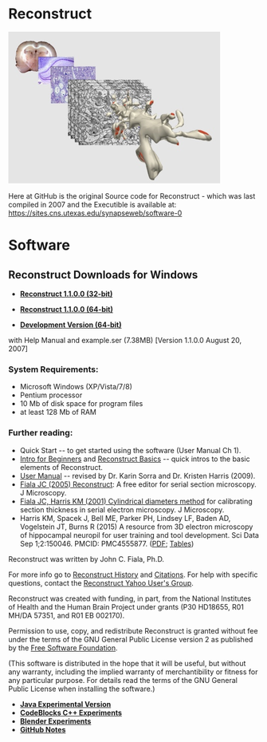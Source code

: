 # Reconstruct

![Reconstruct Logo](experiments/documents/github/brainto3d.jpg?raw=true "Reconstruct Logo")

Here at GitHub is the original Source code for Reconstruct - which was last compiled in 2007 and the 
Executible is available at: https://sites.cns.utexas.edu/synapseweb/software-0

# Software

## Reconstruct Downloads for Windows

* **[Reconstruct 1.1.0.0 (32-bit)](https://sites.cns.utexas.edu/sites/default/files/synapseweb/files/recon1100ex.exe)**

* **[Reconstruct 1.1.0.0 (64-bit)](https://sites.cns.utexas.edu/sites/default/files/synapseweb/files/recon1101win64.exe)**

* **[Development Version (64-bit)](https://github.com/SynapseWeb/Reconstruct/blob/master/source/Reconstruct.exe)**


with Help Manual and example.ser (7.38MB) 
[Version 1.1.0.0 August 20, 2007]               
    

### System Requirements:
* Microsoft Windows (XP/Vista/7/8)
* Pentium processor
* 10 Mb of disk space for program files
* at least 128 Mb of RAM

### Further reading:
* Quick Start -- to get started using the software (User Manual Ch 1).
* [Intro for Beginners](https://sites.cns.utexas.edu/sites/default/files/synapseweb/files/reconstruct_intro_for_beginners_parker_2017.pdf) and [Reconstruct Basics](https://sites.cns.utexas.edu/sites/default/files/synapseweb/files/reconstruct_basics_parker_2017.pdf) -- quick intros to the basic elements of Reconstruct.
* [User Manual](https://sites.cns.utexas.edu/sites/default/files/synapseweb/files/reconstructusermanualv1.1.0.0.pdf) -- revised by Dr. Karin Sorra and Dr. Kristen Harris (2009).
* [Fiala JC (2005) Reconstruct](https://sites.cns.utexas.edu/sites/default/files/synapseweb/files/2005_j_microscopy_fiala_reconstruct.pdf): A free editor for serial section microscopy. J Microscopy.
* [Fiala JC, Harris KM (2001) Cylindrical diameters method](https://sites.cns.utexas.edu/sites/default/files/synapseweb/files/2001_j_microscopy_fiala_harris_cylindrical_diameters_method.pdf) for calibrating section thickness in serial electron microscopy. J Microscopy.
* Harris KM, Spacek J, Bell ME, Parker PH, Lindsey LF, Baden AD, Vogelstein JT, Burns R (2015) A resource from 3D electron microscopy of hippocampal neuropil for user training and tool development. Sci Data Sep 1;2:150046. PMCID: PMC4555877. ([PDF](https://sites.cns.utexas.edu/sites/default/files/synapseweb/files/2015_sci_data_harris_burns_a_resource_from_3dem.pdf); [Tables](http://www.nature.com/articles/sdata201546/fig_tab)) 

Reconstruct was written by John C. Fiala, Ph.D. 

For more info go to [Reconstruct History](https://sites.cns.utexas.edu/synapseweb/reconstruct-history) and [Citations](https://sites.cns.utexas.edu/synapseweb/citations). 
For help with specific questions, contact the [Reconstruct Yahoo User's Group](https://groups.yahoo.com/neo/groups/reconstruct_users/info).

Reconstruct was created with funding, in part, from the National Institutes of Health and the Human Brain Project under grants (P30 HD18655, R01 MH/DA 57351, and R01 EB 002170).

Permission to use, copy, and redistribute Reconstruct is granted without fee under the terms of the GNU General Public License version 2 as published by the [Free Software Foundation](http://www.gnu.org/). 

(This software is distributed in the hope that it will be useful, but without any warranty, including the implied warranty of merchantibility or fitness for any particular purpose. For details read the terms of the GNU General Public License when installing the software.)

* **[Java Experimental Version](experiments/java)**
* **[CodeBlocks C++ Experiments](experiments/codeblocks)**
* **[Blender Experiments](experiments/blender)**
* **[GitHub Notes](experiments/documents/github)**

